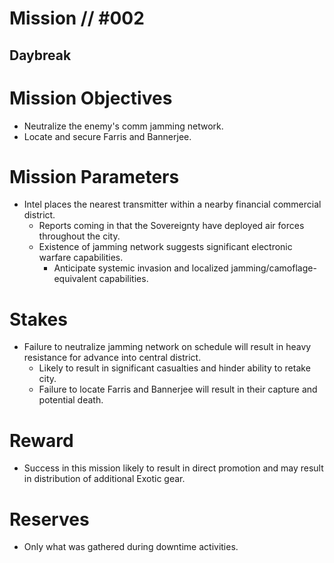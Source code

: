 # Mission // #002
## Daybreak

# Mission Objectives
- Neutralize the enemy's comm jamming network.
- Locate and secure Farris and Bannerjee.

# Mission Parameters
- Intel places the nearest transmitter within a nearby financial commercial district.
  - Reports coming in that the Sovereignty have deployed air forces throughout the city.
  - Existence of jamming network suggests significant electronic warfare capabilities.
    - Anticipate systemic invasion and localized jamming/camoflage-equivalent capabilities. 

# Stakes
- Failure to neutralize jamming network on schedule will result in heavy resistance for advance into central district.
  - Likely to result in significant casualties and hinder ability to retake city.
  - Failure to locate Farris and Bannerjee will result in their capture and potential death.

# Reward
- Success in this mission likely to result in direct promotion and may result in distribution of additional Exotic gear.

# Reserves
- Only what was gathered during downtime activities.

